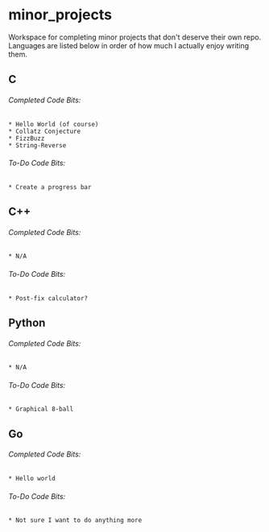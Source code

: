 # minor_projects
Workspace for completing minor projects that don't deserve their own repo.
Languages are listed below in order of how much I actually enjoy writing them.

## C

###### Completed Code Bits:
	* Hello World (of course)
	* Collatz Conjecture
	* FizzBuzz
	* String-Reverse

###### To-Do Code Bits:
	* Create a progress bar

## C++

###### Completed Code Bits:
	* N/A

###### To-Do Code Bits:
	* Post-fix calculator?

## Python

###### Completed Code Bits:
	* N/A

###### To-Do Code Bits:
	* Graphical 8-ball

## Go

###### Completed Code Bits:
	* Hello world

###### To-Do Code Bits:
	* Not sure I want to do anything more
